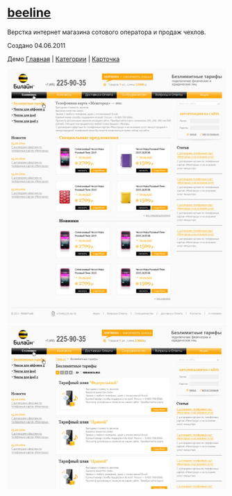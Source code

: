 # [beeline](https://github.com/suyaroff/beeline/)
Верстка интернет магазина сотового оператора и продаж чехлов. 

Создано 04.06.2011

Демо [Главная](https://beeline.netlify.app) | 
[Категории](https://beeline.netlify.app/category.html) |
[Карточка](https://beeline.netlify.app/product.html)

![alt](https://raw.githubusercontent.com/suyaroff/beeline/master/page1-big.jpg)
![alt](https://raw.githubusercontent.com/suyaroff/beeline/master/preview-big.jpg)



